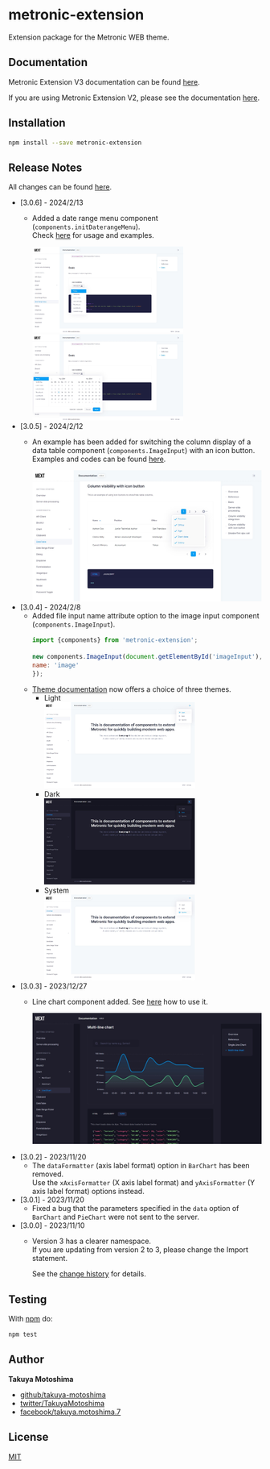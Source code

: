 # metronic-extension
Extension package for the Metronic WEB theme.

## Documentation
Metronic Extension V3 documentation can be found [here](https://takuya-motoshima.github.io/metronic-extension/v3/).

If you are using Metronic Extension V2, please see the documentation [here](https://takuya-motoshima.github.io/metronic-extension/v2/).

## Installation
```sh
npm install --save metronic-extension
```

## Release Notes
All changes can be found [here](CHANGELOG.md).

- [3.0.6] - 2024/2/13
    - Added a date range menu component (`components.initDaterangeMenu`).  
        Check [here](https://takuya-motoshima.github.io/metronic-extension/v3/date-range-menu.html) for usage and examples.  

        <img src="screencaps/date-range-menu-1.jpg" width="300">
        <img src="screencaps/date-range-menu-2.jpg" width="300">
- [3.0.5] - 2024/2/12
    - An example has been added for switching the column display of a data table component (`components.ImageInput`) with an icon button.  
        Examples and codes can be found [here](https://takuya-motoshima.github.io/metronic-extension/v3/datatable.html#column-visibility-with-icon-button).  

        <img src="screencaps/column-visibility-with-icon-button-table.jpg" width="500">
- [3.0.4] - 2024/2/8
    - Added file input name attribute option to the image input component (`components.ImageInput`).  
        ```js
        import {components} from 'metronic-extension';
        
        new components.ImageInput(document.getElementById('imageInput'), {
        name: 'image'
        });
        ```
    - [Theme documentation](https://takuya-motoshima.github.io/metronic-extension/v3/) now offers a choice of three themes.
        - Light  
            <img src="screencaps/light-theme.jpg" width="300">
        - Dark  
            <img src="screencaps/dark-theme.jpg" width="300">
        - System  
            <img src="screencaps/system-theme.jpg" width="300">
- [3.0.3] - 2023/12/27
    - Line chart component added. See [here](https://takuya-motoshima.github.io/metronic-extension/v3/linechart.html) how to use it.
    
        ![line-chart.jpg](screencaps/line-chart.jpg)
- [3.0.2] - 2023/11/20
    - The `dataFormatter` (axis label format) option in `BarChart` has been removed.  
        Use the `xAxisFormatter` (X axis label format) and `yAxisFormatter` (Y axis label format) options instead.
- [3.0.1] - 2023/11/20
    - Fixed a bug that the parameters specified in the `data` option of `BarChart` and `PieChart` were not sent to the server.
- [3.0.0] - 2023/11/10
    - Version 3 has a clearer namespace.  
        If you are updating from version 2 to 3, please change the Import statement.  

        See the [change history](CHANGELOG.md) for details.

## Testing
With [npm](http://npmjs.org) do:

```sh
npm test
```

## Author
**Takuya Motoshima**

* [github/takuya-motoshima](https://github.com/takuya-motoshima)
* [twitter/TakuyaMotoshima](https://twitter.com/TakuyaMotoshima)
* [facebook/takuya.motoshima.7](https://www.facebook.com/takuya.motoshima.7)

## License
[MIT](LICENSE)